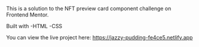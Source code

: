 This is a solution to the NFT preview card component challenge on Frontend Mentor.

Built with
-HTML
-CSS

You can view the live project here:
https://jazzy-pudding-fe4ce5.netlify.app
